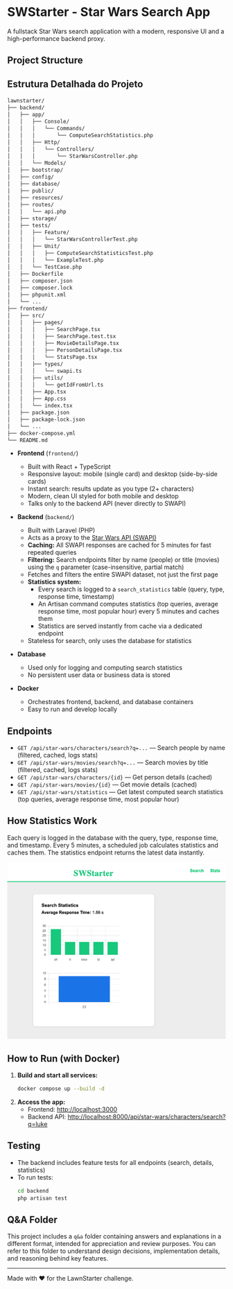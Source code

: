 # SWStarter - Star Wars Search App

A fullstack Star Wars search application with a modern, responsive UI and a high-performance backend proxy.

## Project Structure

## Estrutura Detalhada do Projeto

```
lawnstarter/
├── backend/
│   ├── app/
│   │   ├── Console/
│   │   │   └── Commands/
│   │   │       └── ComputeSearchStatistics.php
│   │   ├── Http/
│   │   │   └── Controllers/
│   │   │       └── StarWarsController.php
│   │   └── Models/
│   ├── bootstrap/
│   ├── config/
│   ├── database/
│   ├── public/
│   ├── resources/
│   ├── routes/
│   │   └── api.php
│   ├── storage/
│   ├── tests/
│   │   ├── Feature/
│   │   │   └── StarWarsControllerTest.php
│   │   ├── Unit/
│   │   │   ├── ComputeSearchStatisticsTest.php
│   │   │   └── ExampleTest.php
│   │   └── TestCase.php
│   ├── Dockerfile
│   ├── composer.json
│   ├── composer.lock
│   ├── phpunit.xml
│   └── ...
├── frontend/
│   ├── src/
│   │   ├── pages/
│   │   │   ├── SearchPage.tsx
│   │   │   ├── SearchPage.test.tsx
│   │   │   ├── MovieDetailsPage.tsx
│   │   │   ├── PersonDetailsPage.tsx
│   │   │   └── StatsPage.tsx
│   │   ├── types/
│   │   │   └── swapi.ts
│   │   ├── utils/
│   │   │   └── getIdFromUrl.ts
│   │   ├── App.tsx
│   │   ├── App.css
│   │   └── index.tsx
│   ├── package.json
│   ├── package-lock.json
│   └── ...
├── docker-compose.yml
└── README.md
```

- **Frontend** (`frontend/`)
  - Built with React + TypeScript
  - Responsive layout: mobile (single card) and desktop (side-by-side cards)
  - Instant search: results update as you type (2+ characters)
  - Modern, clean UI styled for both mobile and desktop
  - Talks only to the backend API (never directly to SWAPI)

- **Backend** (`backend/`)
  - Built with Laravel (PHP)
  - Acts as a proxy to the [Star Wars API (SWAPI)](https://swapi.dev/)
  - **Caching:** All SWAPI responses are cached for 5 minutes for fast repeated queries
  - **Filtering:** Search endpoints filter by name (people) or title (movies) using the `q` parameter (case-insensitive, partial match)
  - Fetches and filters the entire SWAPI dataset, not just the first page
  - **Statistics system:**
    - Every search is logged to a `search_statistics` table (query, type, response time, timestamp)
    - An Artisan command computes statistics (top queries, average response time, most popular hour) every 5 minutes and caches them
    - Statistics are served instantly from cache via a dedicated endpoint
  - Stateless for search, only uses the database for statistics

- **Database**
  - Used only for logging and computing search statistics
  - No persistent user data or business data is stored

- **Docker**
  - Orchestrates frontend, backend, and database containers
  - Easy to run and develop locally

## Endpoints

- `GET /api/star-wars/characters/search?q=...` — Search people by name (filtered, cached, logs stats)
- `GET /api/star-wars/movies/search?q=...` — Search movies by title (filtered, cached, logs stats)
- `GET /api/star-wars/characters/{id}` — Get person details (cached)
- `GET /api/star-wars/movies/{id}` — Get movie details (cached)
- `GET /api/star-wars/statistics` — Get latest computed search statistics (top queries, average response time, most popular hour)

## How Statistics Work


Each query is logged in the database with the query, type, response time, and timestamp. Every 5 minutes, a scheduled job calculates statistics and caches them. The statistics endpoint returns the latest data instantly.

![Exemplo de Estatísticas](stats_exemplo.png)

## How to Run (with Docker)

1. **Build and start all services:**
   ```bash
   docker compose up --build -d
   ```
2. **Access the app:**
   - Frontend: [http://localhost:3000](http://localhost:3000)
   - Backend API: [http://localhost:8000/api/star-wars/characters/search?q=luke](http://localhost:8000/api/star-wars/characters/search?q=luke)

## Testing
- The backend includes feature tests for all endpoints (search, details, statistics)
- To run tests:
  ```bash
  cd backend
  php artisan test
  ```

## Q&A Folder

This project includes a `q&a` folder containing answers and explanations in a different format, intended for appreciation and review purposes. You can refer to this folder to understand design decisions, implementation details, and reasoning behind key features.

---

Made with ❤️ for the LawnStarter challenge. 